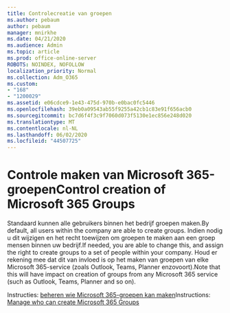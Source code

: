 ```yaml
---
title: Controlecreatie van groepen
ms.author: pebaum
author: pebaum
manager: mnirkhe
ms.date: 04/21/2020
ms.audience: Admin
ms.topic: article
ms.prod: office-online-server
ROBOTS: NOINDEX, NOFOLLOW
localization_priority: Normal
ms.collection: Adm_O365
ms.custom:
- "168"
- "1200029"
ms.assetid: e06cdce9-1e43-475d-970b-e0bac0fc5446
ms.openlocfilehash: 39eb0a09543ab55f9255a42cb1c83e91f656acb0
ms.sourcegitcommit: bc7d6f4f3c9f7060d073f5130e1ec856e248d020
ms.translationtype: MT
ms.contentlocale: nl-NL
ms.lasthandoff: 06/02/2020
ms.locfileid: "44507725"
---
```

# <a name="control-creation-of-microsoft-365-groups"></a><span data-ttu-id="9e6a6-102">Controle maken van Microsoft 365-groepen</span><span class="sxs-lookup"><span data-stu-id="9e6a6-102">Control creation of Microsoft 365 Groups</span></span>

<span data-ttu-id="9e6a6-103">Standaard kunnen alle gebruikers binnen het bedrijf groepen maken.</span><span class="sxs-lookup"><span data-stu-id="9e6a6-103">By default, all users within the company are able to create groups.</span></span> <span data-ttu-id="9e6a6-104">Indien nodig u dit wijzigen en het recht toewijzen om groepen te maken aan een groep mensen binnen uw bedrijf.</span><span class="sxs-lookup"><span data-stu-id="9e6a6-104">If needed, you are able to change this, and assign the right to create groups to a set of people within your company.</span></span> <span data-ttu-id="9e6a6-105">Houd er rekening mee dat dit van invloed is op het maken van groepen van elke Microsoft 365-service (zoals Outlook, Teams, Planner enzovoort).</span><span class="sxs-lookup"><span data-stu-id="9e6a6-105">Note that this will have impact on creation of groups from any Microsoft 365 service (such as Outlook, Teams, Planner and so on).</span></span>
  
<span data-ttu-id="9e6a6-106">Instructies: [beheren wie Microsoft 365-groepen kan maken](https://docs.microsoft.com/microsoft-365/admin/create-groups/manage-creation-of-groups)</span><span class="sxs-lookup"><span data-stu-id="9e6a6-106">Instructions: [Manage who can create Microsoft 365 Groups](https://docs.microsoft.com/microsoft-365/admin/create-groups/manage-creation-of-groups)</span></span>
